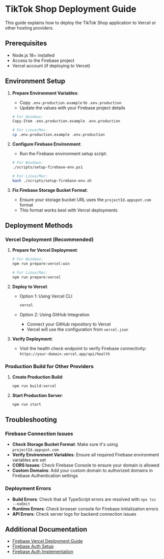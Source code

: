 # TikTok Shop Deployment Guide

This guide explains how to deploy the TikTok Shop application to Vercel or other hosting providers.

## Prerequisites

- Node.js 18+ installed
- Access to the Firebase project
- Vercel account (if deploying to Vercel)

## Environment Setup

1. **Prepare Environment Variables**:

   - Copy `.env.production.example` to `.env.production`
   - Update the values with your Firebase project details

   ```bash
   # For Windows:
   Copy-Item .env.production.example .env.production

   # For Linux/Mac:
   cp .env.production.example .env.production
   ```

2. **Configure Firebase Environment**:

   - Run the Firebase environment setup script:

   ```bash
   # For Windows:
   ./scripts/setup-firebase-env.ps1

   # For Linux/Mac:
   bash ./scripts/setup-firebase-env.sh
   ```

3. **Fix Firebase Storage Bucket Format**:
   - Ensure your storage bucket URL uses the `projectId.appspot.com` format
   - This format works best with Vercel deployments

## Deployment Methods

### Vercel Deployment (Recommended)

1. **Prepare for Vercel Deployment**:

   ```bash
   # For Windows:
   npm run prepare:vercel:win

   # For Linux/Mac:
   npm run prepare:vercel
   ```

2. **Deploy to Vercel**:

   - Option 1: Using Vercel CLI

     ```bash
     vercel
     ```

   - Option 2: Using GitHub Integration
     - Connect your GitHub repository to Vercel
     - Vercel will use the configuration from `vercel.json`

3. **Verify Deployment**:
   - Visit the health check endpoint to verify Firebase connectivity:
     `https://your-domain.vercel.app/api/health`

### Production Build for Other Providers

1. **Create Production Build**:

   ```bash
   npm run build:vercel
   ```

2. **Start Production Server**:
   ```bash
   npm run start
   ```

## Troubleshooting

### Firebase Connection Issues

- **Check Storage Bucket Format**: Make sure it's using `projectId.appspot.com`
- **Verify Environment Variables**: Ensure all required Firebase environment variables are set
- **CORS Issues**: Check Firebase Console to ensure your domain is allowed
- **Custom Domains**: Add your custom domain to authorized domains in Firebase Authentication settings

### Deployment Errors

- **Build Errors**: Check that all TypeScript errors are resolved with `npx tsc --noEmit`
- **Runtime Errors**: Check browser console for Firebase initialization errors
- **API Errors**: Check server logs for backend connection issues

## Additional Documentation

- [Firebase Vercel Deployment Guide](./docs/FIREBASE_VERCEL_DEPLOYMENT.md)
- [Firebase Auth Setup](./FIREBASE_AUTH_SETUP.md)
- [Firebase Auth Implementation](./FIREBASE_AUTH_IMPLEMENTATION.md)
